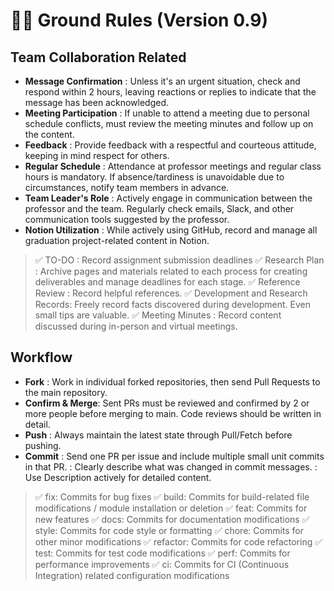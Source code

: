 # 👩‍💻 Ground Rules (Version 0.9)
## Team Collaboration Related
- **Message Confirmation** : Unless it's an urgent situation, check and respond within 2 hours, leaving reactions or replies to indicate that the message has been acknowledged.
- **Meeting Participation** : If unable to attend a meeting due to personal schedule conflicts, must review the meeting minutes and follow up on the content.
- **Feedback** : Provide feedback with a respectful and courteous attitude, keeping in mind respect for others.
- **Regular Schedule** : Attendance at professor meetings and regular class hours is mandatory. If absence/tardiness is unavoidable due to circumstances, notify team members in advance.
- **Team Leader's Role** : Actively engage in communication between the professor and the team. Regularly check emails, Slack, and other communication tools suggested by the professor.
- **Notion Utilization** : While actively using GitHub, record and manage all graduation project-related content in Notion.
  
> ✅ TO-DO : Record assignment submission deadlines
✅ Research Plan : Archive pages and materials related to each process for creating deliverables and manage deadlines for each stage.
✅ Reference Review : Record helpful references.
✅ Development and Research Records: Freely record facts discovered during development. Even small tips are valuable.
✅ Meeting Minutes : Record content discussed during in-person and virtual meetings.

## Workflow
- **Fork** : Work in individual forked repositories, then send Pull Requests to the main repository.
- **Confirm & Merge**: Sent PRs must be reviewed and confirmed by 2 or more people before merging to main. Code reviews should be written in detail.
- **Push** : Always maintain the latest state through Pull/Fetch before pushing.
- **Commit** : Send one PR per issue and include multiple small unit commits in that PR.
: Clearly describe what was changed in commit messages.
: Use Description actively for detailed content.

>✅ fix: Commits for bug fixes
✅ build: Commits for build-related file modifications / module installation or deletion
✅ feat: Commits for new features
✅ docs: Commits for documentation modifications
✅ style: Commits for code style or formatting
✅ chore: Commits for other minor modifications
✅ refactor: Commits for code refactoring
✅ test: Commits for test code modifications
✅ perf: Commits for performance improvements
✅ ci: Commits for CI (Continuous Integration) related configuration modifications